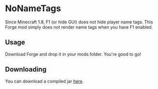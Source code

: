 # NoNameTags
Since Minecraft 1.8, F1 (or hide GUI) does not hide player name tags. This Forge mod simply does not render name tags when you have F1 enabled.

## Usage
Download Forge and drop it in your mods folder. You're good to go!

## Downloading
You can download a compiled jar [here](http://wesjd.github.io/downloads/index.html).
